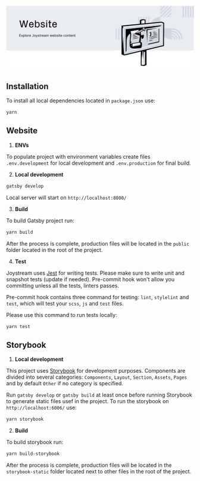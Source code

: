 ![Joystream Website](./website_new.svg)

## Installation

To install all local dependencies located in `package.json` use:

```bash
yarn
```

## Website

1. **ENVs**

To populate project with environment variables create files `.env.development` for local development and `.env.production` for final build.

2.  **Local development**

```sh
gatsby develop
```

Local server will start on `http://localhost:8000/`

3.  **Build**

To build Gatsby project run:

```sh
yarn build
```

After the process is complete, production files will be located in the `public` folder located in the root of the project.

4.  **Test**

Joystream uses [Jest](https://jestjs.io/) for writing tests. Please make sure to write unit and snapshot tests (update if needed). Pre-commit hook won't allow you committing unless all the tests, linters passes.

Pre-commit hook contains three command for testing: `lint`, `stylelint` and `test`, which will test your `scss`, `js` and `test` files.

Please use this command to run tests locally:

```sh
yarn test
```

## Storybook

1.  **Local development**

This project uses [Storybook](https://storybook.js.org/) for development purposes.
Components are divided into several categories: `Components`, `Layout`, `Section`, `Assets`, `Pages` and by default `Other` if no category is specified.

Run `gatsby develop` or `gatsby build` at least once before running Storybook to generate static files usef in the project.
To run the storybook on `http://localhost:6006/` use:

```sh
yarn storybook
```

2.  **Build**

To build storybook run:

```sh
yarn build-storybook
```

After the process is complete, production files will be located in the `storybook-static` folder located next to other files in the root of the project.
